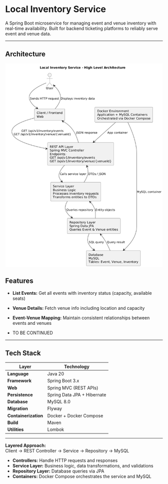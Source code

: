 # Local Inventory Service

A Spring Boot microservice for managing event and venue inventory with real-time availability. Built for backend ticketing platforms to reliably serve event and venue data.

---

## Architecture

![Architecture](localinventory.png)

## Features

- **List Events:** Get all events with inventory status (capacity, available seats)
- **Venue Details:** Fetch venue info including location and capacity
- **Event-Venue Mapping:** Maintain consistent relationships between events and venues

- TO BE CONTINUED
---

## Tech Stack

| Layer | Technology |
|-------|-----------|
| **Language** | Java 20 |
| **Framework** | Spring Boot 3.x |
| **Web** | Spring MVC (REST APIs) |
| **Persistence** | Spring Data JPA + Hibernate |
| **Database** | MySQL 8.0 |
| **Migration** | Flyway |
| **Containerization** | Docker + Docker Compose |
| **Build** | Maven |
| **Utilities** | Lombok |

---



**Layered Approach:**  
Client → REST Controller → Service → Repository → MySQL
- **Controllers:** Handle HTTP requests and responses
- **Service Layer:** Business logic, data transformations, and validations
- **Repository Layer:** Database queries via JPA
- **Containers:** Docker Compose orchestrates the service and MySQL
